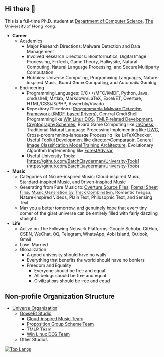 ## Hi there 👋

This is a full-time Ph.D. student at [Department of Computer Science](https://www.cs.hku.hk/), [The University of Hong Kong](https://www.hku.hk/). 

- **Career**
  - Academics
    - Major Research Directions: Malware Detection and Data Management
    - Involved Research Directions: Bioinformatics, Digital Image Processing, FinTech, Game Theory, Halloysite, Natural Computing, Natural Language Processing, and Secure Multiparty Computation
    - Hobbies: Universe Computing, Programming Languages, Nature-inspired Music, Board Game Computing, and Automatic Gaming
  - Engineering
    - Programming Languages: C/C++/MFC/KMDF, Python, Java, cmd/shell, Matlab, Markdown/LaTeX, Excel/ET, Overture, HTML/CSS/JS/PHP, Assembly/Vivado
    - Repository Directions: [Programmable Malware Detection Framework (KMDF-based Drivers)](https://github.com/GooseBt-Studio), General Cmd/Shell Programming like [Win Linux DOS](https://github.com/Win-Linux-DOS-Team/Win-Linux-DOS), [TMLP-related Development](https://github.com/TMLP-Team/Bypasser), [Cryptography Schemes](https://github.com/BatchClayderman/Cryptography-Schemes), Board Game Computing like [chChess](https://github.com/BatchClayderman/chChess), Traditional Natural Language Processing Implementing like [UWC](https://github.com/BatchClayderman/UWC), Cross-programming-language Processing like [LaTeXChecker](https://github.com/BatchClayderman/LaTeXChecker), Useful Toolkit Development like [directoryComparaotr](https://github.com/BatchClayderman/directoryComparator), [General Image Classification Model Training Architecture](https://github.com/BatchClayderman/ResNet-Distribution), Evolutionary Algorithm Implementing like [ForestAdvisor](https://github.com/BatchClayderman/ForestAdvisor)
    - Useful University Tools: [https://github.com/BatchClayderman/University-Tools](https://github.com/BatchClayderman/University-Tools)
- **Music**
  - Categories of Nature-inspired Music: Cloud-inspired Music, Standard-inspired Music, and Driven-inspired Music
  - Generating from Pure Music to: [Overture Source Files](https://github.com/Cloud-inspired-Music-Team/Inspired-Music/tree/main/ove%E7%9B%AE%E5%BD%95), [Formal Sheet Files](https://github.com/Cloud-inspired-Music-Team/Inspired-Music), [Music Generation by Track Combination](https://github.com/Cloud-inspired-Music-Team/Inspired-Music/tree/main/%E7%BA%AF%E9%92%A2%E7%90%B4), Romantic Images, Nature-inspired Videos, Plain Text, Philosophic Text, and Sensing Text
  - May you a better tomorrow, and genuinely hope that every tiny corner of the giant universe can be entirely filled with fairly dazzling starlight. 
- **Life**
  - Active on The Following Network Platforms: Google Scholar, GitHub, CSDN, WeChat, QQ, Telegram, WhatsApp, Aobi Island, Outlook, Gmail
  - Love: Married
  - Globalization
    - A good university should have no walls
    - Everything that benefits the world should have no borders
    - Freedom and Equality
      - Everyone should be free and equal
      - All beings should be free and equal
      - Civilizations should be free and equal

## Non-profile Organization Structure

- [Universe Organization](https://github.com/Universe-Organization)
  - [GooseBt Studio](https://github.com/GooseBt-Studio)
    - [Cloud-inspired Music Team](https://github.com/Cloud-inspired-Music-Team)
    - [Proposition Group Scheme Team](https://github.com/Proposition-Group-Scheme-Team)
    - [TMLP Team](https://github.com/TMLP-Team)
    - [Win Linux DOS Team](https://github.com/Win-Linux-DOS-Team)
  - Other Studios

[![Top Langs](https://github-readme-stats.vercel.app/api/top-langs/?username=BatchClayderman&hide=CMake,Objective-C%2B%2B&layout=compact)](https://github.com/BatchClayderman?tab=repositories)

<!--
[![Readme Card](https://github-readme-stats.vercel.app/api/pin/?username=BatchClayderman&repo=LaTeXChecker)](https://github.com/BatchClayderman/LaTeXChecker)
[![Readme Card](https://github-readme-stats.vercel.app/api/pin/?username=BatchClayderman&repo=directoryComparator)](https://github.com/BatchClayderman/directoryComparator)
[![Readme Card](https://github-readme-stats.vercel.app/api/pin/?username=BatchClayderman&repo=UWC)](https://github.com/BatchClayderman/UWC)
[![Readme Card](https://github-readme-stats.vercel.app/api/pin/?username=BatchClayderman&repo=ResNet-Distribution)](https://github.com/BatchClayderman/ResNet-Distribution)
[![Readme Card](https://github-readme-stats.vercel.app/api/pin/?username=BatchClayderman&repo=ForestAdvisor)](https://github.com/BatchClayderman/ForestAdvisor)
[![Readme Card](https://github-readme-stats.vercel.app/api/pin/?username=BatchClayderman&repo=Inspired-Music)](https://github.com/BatchClayderman/Inspired-Music)
-->
